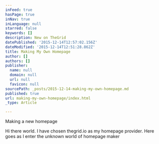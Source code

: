 ```yaml
---
inFeed: true
hasPage: true
inNav: true
inLanguage: null
starred: false
keywords: []
description: New on TheGrid
datePublished: '2015-12-14T12:57:02.156Z'
dateModified: '2015-12-14T12:51:28.862Z'
title: Making My Own Homepage
author: []
authors: []
publisher:
  name: null
  domain: null
  url: null
  favicon: null
sourcePath: _posts/2015-12-14-making-my-own-homepage.md
published: true
url: making-my-own-homepage/index.html
_type: Article

---
```

Making a new homepage

Hi there world. I have chosen thegrid.io as my homepage provider. Here goes as I enter the unknown world of homepage maker